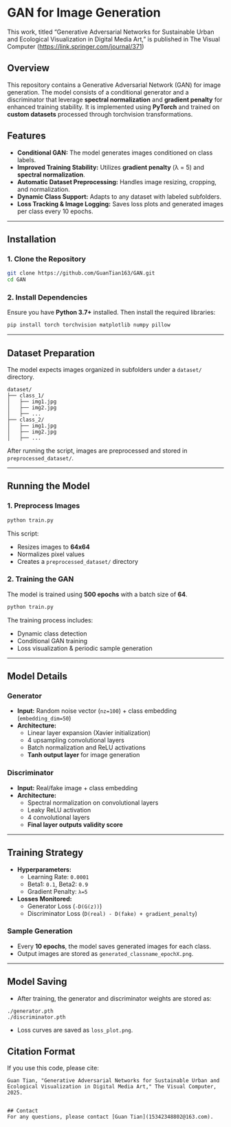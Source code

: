 # GAN for Image Generation
This work, titled “Generative Adversarial Networks for Sustainable Urban and Ecological Visualization in Digital Media Art,” is published in The Visual Computer (https://link.springer.com/journal/371)

## Overview
This repository contains a Generative Adversarial Network (GAN) for image generation. The model consists of a conditional generator and a discriminator that leverage **spectral normalization** and **gradient penalty** for enhanced training stability. It is implemented using **PyTorch** and trained on **custom datasets** processed through torchvision transformations.

## Features
- **Conditional GAN:** The model generates images conditioned on class labels.
- **Improved Training Stability:** Utilizes **gradient penalty** (λ = 5) and **spectral normalization**.
- **Automatic Dataset Preprocessing:** Handles image resizing, cropping, and normalization.
- **Dynamic Class Support:** Adapts to any dataset with labeled subfolders.
- **Loss Tracking & Image Logging:** Saves loss plots and generated images per class every 10 epochs.

---

## Installation
### 1. Clone the Repository
```bash
git clone https://github.com/GuanTian163/GAN.git
cd GAN
```

### 2. Install Dependencies
Ensure you have **Python 3.7+** installed. Then install the required libraries:
```bash
pip install torch torchvision matplotlib numpy pillow
```

---

## Dataset Preparation
The model expects images organized in subfolders under a `dataset/` directory.
```plaintext
dataset/
├── class_1/
│   ├── img1.jpg
│   ├── img2.jpg
│   ├── ...
├── class_2/
│   ├── img1.jpg
│   ├── img2.jpg
│   ├── ...
```
After running the script, images are preprocessed and stored in `preprocessed_dataset/`.

---

## Running the Model
### 1. Preprocess Images
```bash
python train.py
```
This script:
- Resizes images to **64x64**
- Normalizes pixel values
- Creates a `preprocessed_dataset/` directory

### 2. Training the GAN
The model is trained using **500 epochs** with a batch size of **64**.
```bash
python train.py
```
The training process includes:
- Dynamic class detection
- Conditional GAN training
- Loss visualization & periodic sample generation

---

## Model Details
### Generator
- **Input:** Random noise vector (`nz=100`) + class embedding (`embedding_dim=50`)
- **Architecture:**
  - Linear layer expansion (Xavier initialization)
  - 4 upsampling convolutional layers
  - Batch normalization and ReLU activations
  - **Tanh output layer** for image generation

### Discriminator
- **Input:** Real/fake image + class embedding
- **Architecture:**
  - Spectral normalization on convolutional layers
  - Leaky ReLU activation
  - 4 convolutional layers
  - **Final layer outputs validity score**

---

## Training Strategy
- **Hyperparameters:**
  - Learning Rate: `0.0001`
  - Beta1: `0.1`, Beta2: `0.9`
  - Gradient Penalty: `λ=5`
- **Losses Monitored:**
  - Generator Loss (`-D(G(z))`)
  - Discriminator Loss (`D(real) - D(fake) + gradient_penalty`)

### Sample Generation
- Every **10 epochs**, the model saves generated images for each class.
- Output images are stored as `generated_classname_epochX.png`.

---

## Model Saving
- After training, the generator and discriminator weights are stored as:
```plaintext
./generator.pth
./discriminator.pth
```
- Loss curves are saved as `loss_plot.png`.


## Citation Format
If you use this code, please cite:
```plaintext
Guan Tian, "Generative Adversarial Networks for Sustainable Urban and Ecological Visualization in Digital Media Art," The Visual Computer, 2025.


## Contact
For any questions, please contact [Guan Tian](15342348802@163.com).


